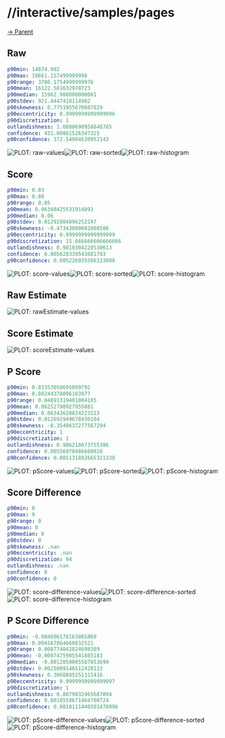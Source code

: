 
# //interactive/samples/pages

[→ Parent](../..)


## Raw


```yaml
p90min: 14874.982
p90max: 18661.157499999998
p90range: 3786.1754999999976
p90mean: 16122.581632978723
p90median: 15962.988000000001
p90stdev: 921.4447418114902
p90skewness: 0.7751955670087829
p90eccentricity: 0.9999999999999996
p90discretization: 1
outlandishness: 1.0080690958846765
confidence: 431.00861526347325
p90confidence: 372.54904630952143

```

![PLOT: raw-values](./raw/values.svg)![PLOT: raw-sorted](./raw/sorted.svg)![PLOT: raw-histogram](./raw/histogram.svg)
## Score


```yaml
p90min: 0.03
p90max: 0.08
p90range: 0.05
p90mean: 0.06340425531914892
p90median: 0.06
p90stdev: 0.01292804896252197
p90skewness: -0.47343080601008586
p90eccentricity: 0.9999999999999999
p90discretization: 15.666666666666666
outlandishness: 0.9810304220530613
confidence: 0.005628339543681783
p90confidence: 0.005226935586133808

```

![PLOT: score-values](./score/values.svg)![PLOT: score-sorted](./score/sorted.svg)![PLOT: score-histogram](./score/histogram.svg)
## Raw Estimate

![PLOT: rawEstimate-values](./rawEstimate/values.svg)
## Score Estimate

![PLOT: scoreEstimate-values](./scoreEstimate/values.svg)
## P Score


```yaml
p90min: 0.03353058695099792
p90max: 0.08244378096103977
p90range: 0.04891319401004185
p90mean: 0.06252790927955881
p90median: 0.06343628824223113
p90stdev: 0.012692949678430104
p90skewness: -0.3549637277567294
p90eccentricity: 1
p90discretization: 1
outlandishness: 0.986218673755386
confidence: 0.00556970486660028
p90confidence: 0.005131882665321338

```

![PLOT: pScore-values](./pScore/values.svg)![PLOT: pScore-sorted](./pScore/sorted.svg)![PLOT: pScore-histogram](./pScore/histogram.svg)
## Score Difference


```yaml
p90min: 0
p90max: 0
p90range: 0
p90mean: 0
p90median: 0
p90stdev: 0
p90skewness: .nan
p90eccentricity: .nan
p90discretization: 94
outlandishness: .nan
confidence: 0
p90confidence: 0

```

![PLOT: score-difference-values](./score-difference/values.svg)![PLOT: score-difference-sorted](./score-difference/sorted.svg)![PLOT: score-difference-histogram](./score-difference/histogram.svg)
## P Score Difference


```yaml
p90min: -0.004606178163865868
p90max: 0.004167864660832521
p90range: 0.008774042824698389
p90mean: -0.0007475905541885183
p90median: -0.0012050005587853699
p90stdev: 0.0025009146512428113
p90skewness: 0.3060885251315416
p90eccentricity: 0.9999999999999997
p90discretization: 1
outlandishness: 0.8879032465687094
confidence: 0.0010558671464700724
p90confidence: 0.0010111440501470996

```

![PLOT: pScore-difference-values](./pScore-difference/values.svg)![PLOT: pScore-difference-sorted](./pScore-difference/sorted.svg)![PLOT: pScore-difference-histogram](./pScore-difference/histogram.svg)